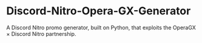 # Discord-Nitro-Opera-GX-Generator
A Discord Nitro promo generator, built on Python, that exploits the OperaGX × Discord Nitro partnership.
